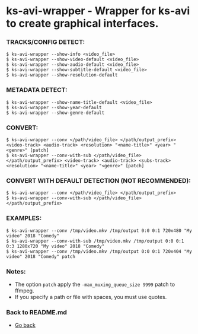 ks-avi-wrapper - Wrapper for ks-avi to create graphical interfaces.
===================================================================

### TRACKS/CONFIG DETECT:

```shell
$ ks-avi-wrapper --show-info <video_file>
$ ks-avi-wrapper --show-video-default <video_file>
$ ks-avi-wrapper --show-audio-default <video_file>
$ ks-avi-wrapper --show-subtitle-default <video_file>
$ ks-avi-wrapper --show-resolution-default
````

### METADATA DETECT:

```shell
$ ks-avi-wrapper --show-name-title-default <video_file>
$ ks-avi-wrapper --show-year-default
$ ks-avi-wrapper --show-genre-default
```
    
### CONVERT:
  
```shell
$ ks-avi-wrapper --conv </path/video_file> </path/output_prefix> <video-track> <audio-track> <resolution> "<name-title>" <year> "<genre>" [patch]
$ ks-avi-wrapper --conv-with-sub </path/video_file> </path/output_prefix> <video-track> <audio-track> <subs-track> <resolution> "<name-title>" <year> "<genre>" [patch]
```
    
### CONVERT WITH DEFAULT DETECTION (NOT RECOMMENDED):

```shell
$ ks-avi-wrapper --conv </path/video_file> </path/output_prefix>
$ ks-avi-wrapper --conv-with-sub </path/video_file> </path/output_prefix>
```
    
### EXAMPLES:

```shell
$ ks-avi-wrapper --conv /tmp/video.mkv /tmp/output 0:0 0:1 720x480 "My video" 2018 "Comedy"
$ ks-avi-wrapper --conv-with-sub /tmp/video.mkv /tmp/output 0:0 0:1 0:3 1280x720 "My video" 2018 "Comedy"
$ ks-avi-wrapper --conv /tmp/video.mkv /tmp/output 0:0 0:1 720x404 "My video" 2018 "Comedy" patch
```
    
### Notes:

  * The option `patch` apply the `-max_muxing_queue_size 9999` patch to ffmpeg.
  * If you specify a path or file with spaces, you must use quotes.
    
### Back to README.md
    
* [Go back](https://git.q3aql.dev/q3aql/ks-tools/src/branch/main/README.md)
  
